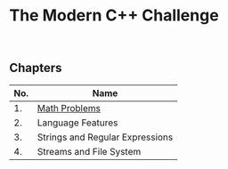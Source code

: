 # The Modern C++ Challenge

<br>

## Chapters

| No. | Name |
|---|---|
| 1. | [Math Problems](Math) |
| 2. | Language Features |
| 3. | Strings and Regular Expressions |
| 4. | Streams and File System |


